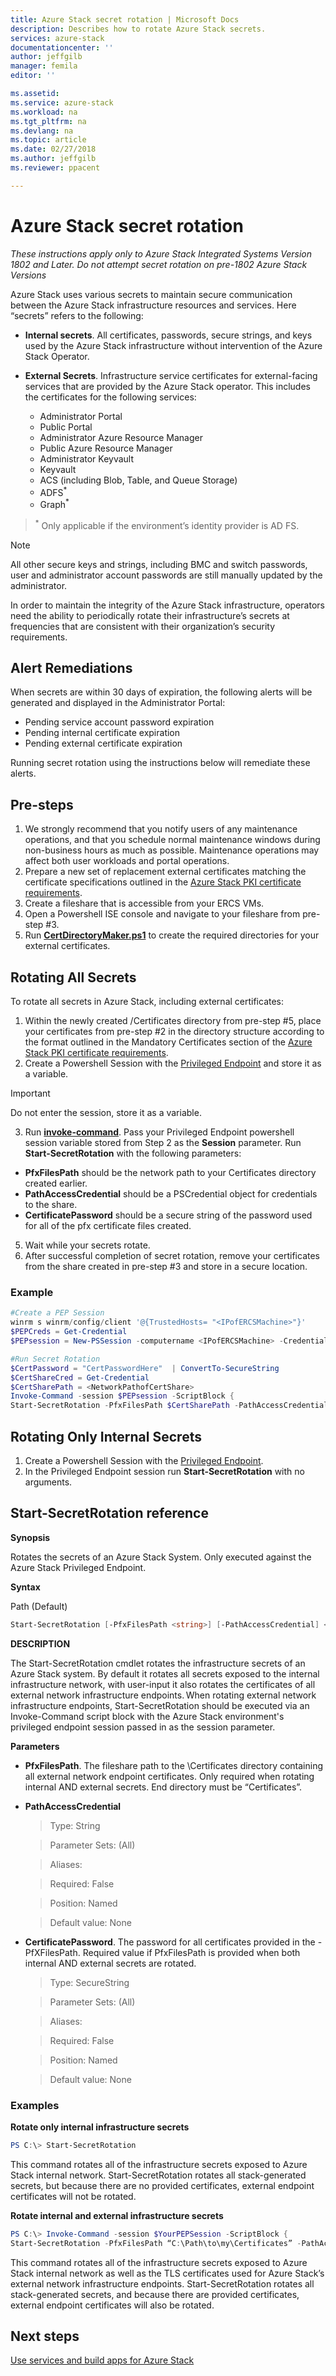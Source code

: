 ```yaml
---
title: Azure Stack secret rotation | Microsoft Docs
description: Describes how to rotate Azure Stack secrets. 
services: azure-stack
documentationcenter: ''
author: jeffgilb
manager: femila
editor: ''

ms.assetid: 
ms.service: azure-stack
ms.workload: na
ms.tgt_pltfrm: na
ms.devlang: na
ms.topic: article
ms.date: 02/27/2018
ms.author: jeffgilb
ms.reviewer: ppacent

---
```

# Azure Stack secret rotation

*These instructions apply only to Azure Stack Integrated Systems Version 1802 and Later. Do not attempt secret rotation on pre-1802 Azure Stack Versions*

Azure Stack uses various secrets to maintain secure communication between the Azure Stack infrastructure resources and services. Here “secrets” refers to the following: 

- **Internal secrets**. All certificates, passwords, secure strings, and keys used by the Azure Stack infrastructure without intervention of the Azure Stack Operator. 

- **External Secrets**. Infrastructure service certificates for external-facing services that are provided by the Azure Stack operator. This includes the certificates for the following services: 
    - Administrator Portal 
    - Public Portal 
    - Administrator Azure Resource Manager 
    - Public Azure Resource Manager 
    - Administrator Keyvault 
    - Keyvault 
    - ACS (including Blob, Table, and Queue Storage) 
    - ADFS<sup>*</sup>
    - Graph<sup>*</sup>

> <sup>*</sup> Only applicable if the environment’s identity provider is AD FS.

> [!NOTE]
> All other secure keys and strings, including BMC and switch passwords, user and administrator account passwords are still manually updated by the administrator. 

In order to maintain the integrity of the Azure Stack infrastructure, operators need the ability to periodically rotate their infrastructure’s secrets at frequencies that are consistent with their organization’s security requirements. 

## Alert Remediations 
When secrets are within 30 days of expiration, the following alerts will be generated and displayed in the Administrator Portal: 
- Pending service account password expiration 
- Pending internal certificate expiration 
- Pending external certificate expiration 

Running secret rotation using the instructions below will remediate these alerts.

## Pre-steps 
1. We strongly recommend that you notify users of any maintenance operations, and that you schedule normal maintenance windows during non-business hours as much as possible. Maintenance operations may affect both user workloads and portal operations.
2. Prepare a new set of replacement external certificates matching the certificate specifications outlined in the [Azure Stack PKI certificate requirements](https://docs.microsoft.com/azure/azure-stack/azure-stack-pki-certs).
3. Create a fileshare that is accessible from your ERCS VMs. 
4. Open a Powershell ISE console and navigate to your fileshare from pre-step #3. 
5. Run **[CertDirectoryMaker.ps1](http://www.aka.ms/azssecretrotationhelper)** to create the required directories for your external certificates.

## Rotating All Secrets 
To rotate all secrets in Azure Stack, including external certificates: 

1. Within the newly created /Certificates directory from pre-step #5, place your certificates from pre-step #2 in the directory structure according to the format outlined in the Mandatory Certificates section of the [Azure Stack PKI certificate requirements](https://docs.microsoft.com/azure/azure-stack/azure-stack-pki-certs#mandatory-certificates). 
2. Create a Powershell Session with the [Privileged Endpoint](https://docs.microsoft.com/azure/azure-stack/azure-stack-privileged-endpoint) and store it as a variable.
  
  > [!IMPORTANT]
  > Do not enter the session, store it as a variable.

3. Run **[invoke-command](https://docs.microsoft.com/powershell/module/microsoft.powershell.core/invoke-command?view=powershell-5.1)**. Pass your Privileged Endpoint powershell session variable stored from Step 2 as the **Session** parameter. Run **Start-SecretRotation** with the following parameters:
- **PfxFilesPath** should be the network path to your Certificates directory created earlier.  
- **PathAccessCredential** should be a PSCredential object for credentials to the share. 
- **CertificatePassword** should be a secure string of the password used for all of the pfx certificate files created.
5. Wait while your secrets rotate.
6. After successful completion of secret rotation, remove your certificates from the share created in pre-step #3 and store in a secure location. 

### Example
```powershell
#Create a PEP Session
winrm s winrm/config/client '@{TrustedHosts= "<IPofERCSMachine>"}'
$PEPCreds = Get-Credential 
$PEPsession = New-PSSession -computername <IPofERCSMachine> -Credential $PEPCreds -ConfigurationName PrivilegedEndpoint 

#Run Secret Rotation
$CertPassword = "CertPasswordHere"  | ConvertTo-SecureString 
$CertShareCred = Get-Credential 
$CertSharePath = <NetworkPathofCertShare>   
Invoke-Command -session $PEPsession -ScriptBlock { 
Start-SecretRotation -PfxFilesPath $CertSharePath -PathAccessCredential $CertShareCred -CertificatePassword $CertPassword }  
```



## Rotating Only Internal Secrets 
1. Create a Powershell Session with the [Privileged Endpoint](https://docs.microsoft.com/azure/azure-stack/azure-stack-privileged-endpoint).
2. In the Privileged Endpoint session run **Start-SecretRotation** with no arguments.

## Start-SecretRotation reference 
**Synopsis**

Rotates the secrets of an Azure Stack System. Only executed against the Azure Stack Privileged Endpoint.

**Syntax**

Path (Default)


```powershell
Start-SecretRotation [-PfxFilesPath <string>] [-PathAccessCredential] <PSCredential> [-CertificatePassword <SecureString>]  
```

**DESCRIPTION**

The Start-SecretRotation cmdlet rotates the infrastructure secrets of an Azure Stack system. By default it rotates all secrets exposed to the internal infrastructure network, with user-input it also rotates the certificates of all external network infrastructure endpoints. When rotating external network infrastructure endpoints, Start-SecretRotation should be executed via an Invoke-Command script block with the Azure Stack environment's privileged endpoint session passed in as the session parameter.
 
**Parameters**

- **PfxFilesPath**. The fileshare path to the \Certificates directory containing all external network endpoint certificates. Only required when rotating internal AND external secrets. End directory must be “Certificates”.
- **PathAccessCredential**
    > Type: String  

    > Parameter Sets: (All)  

    > Aliases:
 
    > Required: False  

    > Position: Named  

    > Default value: None  
  
- **CertificatePassword**. The password for all certificates provided in the -PfXFilesPath. Required value if PfxFilesPath is provided when both internal AND external secrets are rotated.  
    > Type: SecureString

    > Parameter Sets: (All)

    > Aliases:
 
    > Required: False  

    > Position: Named  

    > Default value: None  

### Examples
 
**Rotate only internal infrastructure secrets**

```powershell  
PS C:\> Start-SecretRotation  
```

This command rotates all of the infrastructure secrets exposed to Azure Stack internal network. Start-SecretRotation rotates all stack-generated secrets, but because there are no provided certificates, external endpoint certificates will not be rotated.  

**Rotate internal and external infrastructure secrets**
  
```powershell
PS C:\> Invoke-Command -session $YourPEPSession -ScriptBlock { 
Start-SecretRotation -PfxFilesPath “C:\Path\to\my\Certificates” -PathAccessCredential $share_credential -CertificatePassword “Password” } 
```

This command rotates all of the infrastructure secrets exposed to Azure Stack internal network as well as the TLS certificates used for Azure Stack’s external network infrastructure endpoints. Start-SecretRotation rotates all stack-generated secrets, and because there are provided certificates, external endpoint certificates will also be rotated.  

## Next steps

[Use services and build apps for Azure Stack](azure-stack-considerations.md)
